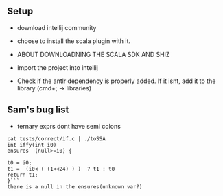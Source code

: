 

## Setup

* download intellij community
* choose to install the scala plugin with it.

* ABOUT DOWNLOADNING THE SCALA SDK AND SHIZ

* import the project into intellij
* Check if the antlr dependency is properly added.  If it isnt, add it to the library (cmd+; -> libraries)


## Sam's bug list
* ternary exprs dont have semi colons

```
cat tests/correct/if.c | ./toSSA
int iffy(int i0)
ensures  (null>=i0) {

t0 = i0;
t1 =  (i0< ( (1<<24) ) )  ? t1 : t0
return t1;
}```
there is a null in the ensures(unknown var?)
